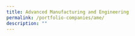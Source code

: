 ```yaml
---
title: Advanced Manufacturing and Engineering
permalink: /portfolio-companies/ame/
description: ""
---
```

